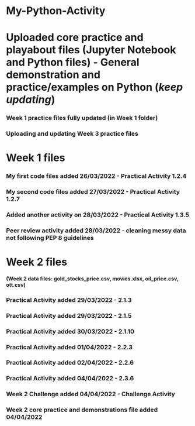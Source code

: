 # My-Python-Activity
# Uploaded core practice and playabout files (Jupyter Notebook and Python files) - General demonstration and practice/examples on Python (***keep updating***)
### Week 1 practice files fully updated (in Week 1 folder)
### Uploading and updating Week 3 practice files

# Week 1 files
### My first code files added 26/03/2022 - Practical Activity 1.2.4

### My second code files added 27/03/2022 - Practical Activity 1.2.7

### Added another activity on 28/03/2022 - Practical Activity 1.3.5

### Peer review activity added 28/03/2022 - cleaning messy data not following PEP 8 guidelines

# Week 2 files

#### (Week 2 data files: gold_stocks_price.csv, movies.xlsx, oil_price.csv, ott.csv)

### Practical Activity added 29/03/2022 - 2.1.3

### Practical Activity added 29/03/2022 - 2.1.5

### Practical Activity added 30/03/2022 - 2.1.10

### Practical Activity added 01/04/2022 - 2.2.3

### Practical Activity added 02/04/2022 - 2.2.6

### Practical Activity added 04/04/2022 - 2.3.6

### Week 2 Challenge added 04/04/2022 - Challenge Activity

### Week 2 core practice and demonstrations file added 04/04/2022
